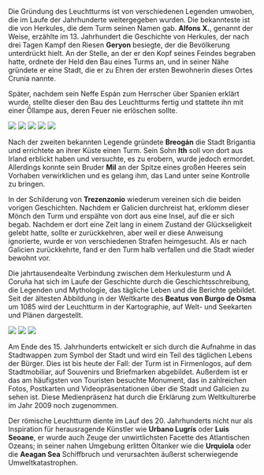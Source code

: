 Die Gründung des Leuchtturms ist von verschiedenen Legenden umwoben, die im Laufe der Jahrhunderte weitergegeben wurden. Die bekannteste ist die von Herkules, die dem Turm seinen Namen gab. **Alfons X.**, genannt der Weise, erzählte im 13. Jahrhundert die Geschichte von Herkules, der nach drei Tagen Kampf den Riesen **Geryon** besiegte, der die Bevölkerung unterdrückt hielt. An der Stelle, an der er den Kopf seines Feindes begraben hatte, ordnete der Held den Bau eines Turms an, und in seiner Nähe gründete er eine Stadt, die er zu Ehren der ersten Bewohnerin dieses Ortes Crunia nannte.

Später, nachdem sein Neffe Espán zum Herrscher über Spanien erklärt wurde, stellte dieser den Bau des Leuchtturms fertig und stattete ihn mit einer Öllampe aus, deren Feuer nie erlöschen sollte.

<div class="photoset-grid" data-layout="32">
<a href="http://ciav.s3.amazonaws.com/img/carta-real.jpg" class="fresco" data-fresco-group="article" data-fresco-caption=""><img src="http://ciav.s3.amazonaws.com/img/carta-real.jpg"></a>
<a href="http://ciav.s3.amazonaws.com/img/escudo-1448.png" class="fresco" data-fresco-group="article" data-fresco-caption=""><img src="http://ciav.s3.amazonaws.com/img/escudo-1448.png"></a>
<a href="http://ciav.s3.amazonaws.com/img/Escudo-reynodegalizia-de-Pedro-Teixeira.jpg" class="fresco" data-fresco-group="article" data-fresco-caption=""><img src="http://ciav.s3.amazonaws.com/img/Escudo-reynodegalizia-de-Pedro-Teixeira.jpg"></a>
<a href="http://ciav.s3.amazonaws.com/img/IMG_2571.jpg" class="fresco" data-fresco-group="article" data-fresco-caption=""><img src="http://ciav.s3.amazonaws.com/img/IMG_2571.jpg"></a>
<a href="http://ciav.s3.amazonaws.com/img/IMG_2556.jpg" class="fresco" data-fresco-group="article" data-fresco-caption=""><img src="http://ciav.s3.amazonaws.com/img/IMG_2556.jpg"></a>
</div> 

Nach der zweiten bekannten Legende gründete **Breogán** die Stadt Brigantia und errichtete an ihrer Küste einen Turm. Sein Sohn **Ith** soll von dort aus Irland erblickt haben und versuchte, es zu erobern, wurde jedoch ermordet. Allerdings konnte sein Bruder **Mil** an der Spitze eines großen Heeres sein Vorhaben verwirklichen und es gelang ihm, das Land unter seine Kontrolle zu bringen.

In der Schilderung von **Trezenzonio** wiederum vereinen sich die beiden vorigen Geschichten. Nachdem er Galicien durchreist hat, erklomm dieser Mönch den Turm und erspähte von dort aus eine Insel, auf die er sich begab. Nachdem er dort eine Zeit lang in einem Zustand der Glückseligkeit gelebt hatte, sollte er zurückkehren, aber weil er diese Anweisung ignorierte, wurde er von verschiedenen Strafen heimgesucht. Als er nach Galicien zurückkehrte, fand er den Turm halb verfallen und die Stadt wieder bewohnt vor.

Die jahrtausendealte Verbindung zwischen dem Herkulesturm und A Coruña hat sich im Laufe der Geschichte durch die Geschichtsschreibung, die Legenden und Mythologie, das tägliche Leben und die Berichte gebildet. Seit der ältesten Abbildung in der Weltkarte des **Beatus von Burgo de Osma** um 1085 wird der Leuchtturm in der Kartographie, auf Welt- und Seekarten und Plänen dargestellt.

<div class="photoset-grid" data-layout="21">
<a href="http://ciav.s3.amazonaws.com/img/PC0035M.jpg" class="fresco" data-fresco-group="article" data-fresco-caption=""><img src="http://ciav.s3.amazonaws.com/img/PC0035M.jpg"></a>
<a href="hhttp://ciav.s3.amazonaws.com/img/postales2447M.jpg" class="fresco" data-fresco-group="article" data-fresco-caption=""><img src="http://ciav.s3.amazonaws.com/img/postales2447M.jpg"></a>
<a href="http://ciav.s3.amazonaws.com/img/Pc2260M.jpg" class="fresco" data-fresco-group="article" data-fresco-caption=""><img src="http://ciav.s3.amazonaws.com/img/Pc2260M.jpg"></a>
</div> 

Am Ende des 15. Jahrhunderts entwickelt er sich durch die Aufnahme in das Stadtwappen zum Symbol der Stadt und wird ein Teil des täglichen Lebens der Bürger. Dies ist bis heute der Fall: der Turm ist in Firmenlogos, auf dem Stadtmobiliar, auf Souvenirs und Briefmarken abgebildet. Außerdem ist er das am häufigsten von Touristen besuchte Monument, das in zahlreichen Fotos, Postkarten und Videopräsentationen über die Stadt und Galicien zu sehen ist. Diese Medienpräsenz hat durch die Erklärung zum Weltkulturerbe im Jahr 2009 noch zugenommen.

Der römische Leuchtturm diente im Lauf des 20. Jahrhunderts nicht nur als Inspiration für herausragende Künstler wie **Urbano Lugrís** oder **Luis Seoane**, er wurde auch Zeuge der unwirtlichsten Facette des Atlantischen Ozeans; in seiner nahen Umgebung erlitten Öltanker wie die **Urquiola** oder die **Aeagan Sea** Schiffbruch und verursachten äußerst scherwiegende Umweltkatastrophen.